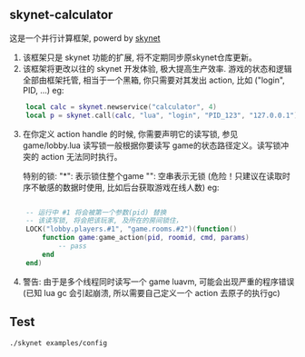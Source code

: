 ## skynet-calculator

这是一个并行计算框架, powerd by [skynet](https://github.com/cloudwu/skynet)

1. 该框架只是 skynet 功能的扩展, 将不定期同步原skynet仓库更新。
2. 该框架将更改以往的 skynet 开发体验, 极大提高生产效率. 
	游戏的状态和逻辑全部由框架托管, 相当于一个黑箱, 你只需要对其发出 action, 比如 ("login", PID, ...)
eg:
```lua
	local calc = skynet.newservice("calculator", 4)
	local p = skynet.call(calc, "lua", "login", "PID_123", "127.0.0.1")
```

3. 在你定义 action handle 的时候, 你需要声明它的读写锁, 参见 game/lobby.lua
	读写锁一般根据你要读写 game的状态路径定义。读写锁冲突的 action 无法同时执行。

	特别的锁:
		"*": 表示锁住整个game
		"": 空串表示无锁 (危险！只建议在读取时序不敏感的数据时使用, 比如后台获取游戏在线人数)
eg:
```lua

	-- 运行中 #1 将会被第一个参数(pid) 替换
	-- 该读写锁, 将会把该玩家, 及所在的房间锁住，
	LOCK("lobby.players.#1", "game.rooms.#2")(function()
		function game:game_action(pid, roomid, cmd, params)
			-- pass
		end
	end)
```

4. 警告: 由于是多个线程同时读写一个 game luavm, 可能会出现严重的程序错误
	(已知 lua gc 会引起崩溃, 所以需要自己定义一个 action 去原子的执行gc)


## Test

```
./skynet examples/config
```